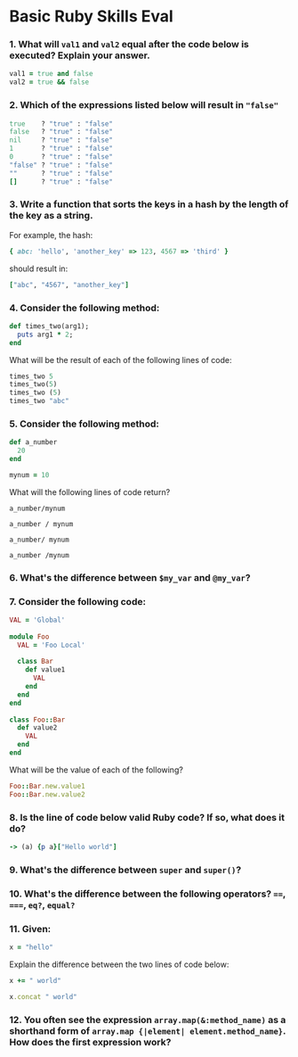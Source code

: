 # Basic Ruby Skills Eval

### 1. What will `val1` and `val2` equal after the code below is executed? Explain your answer.

```ruby
val1 = true and false
val2 = true && false
```

### 2. Which of the expressions listed below will result in `"false"`

```ruby
true    ? "true" : "false"
false   ? "true" : "false"
nil     ? "true" : "false"
1       ? "true" : "false"
0       ? "true" : "false"
"false" ? "true" : "false"
""      ? "true" : "false"
[]      ? "true" : "false"
```


### 3. Write a function that sorts the keys in a hash by the length of the key as a string. 

For example, the hash:
```ruby
{ abc: 'hello', 'another_key' => 123, 4567 => 'third' }
```

should result in:
```ruby
["abc", "4567", "another_key"]
```

### 4. Consider the following method:
```ruby
def times_two(arg1);
  puts arg1 * 2;
end
```

What will be the result of each of the following lines of code:
```ruby
times_two 5
times_two(5)
times_two (5)
times_two "abc"
```

### 5. Consider the following method: 
```ruby
def a_number
  20
end

mynum = 10
```

What will the following lines of code return?
```
a_number/mynum

a_number / mynum

a_number/ mynum

a_number /mynum
```

### 6. What's the difference between `$my_var` and `@my_var`?


### 7. Consider the following code:
```ruby
VAL = 'Global'
 
module Foo
  VAL = 'Foo Local'
 
  class Bar
    def value1
      VAL
    end
  end
end
 
class Foo::Bar
  def value2
    VAL
  end
end
```

What will be the value of each of the following?
```ruby
Foo::Bar.new.value1
Foo::Bar.new.value2
```

### 8. Is the line of code below valid Ruby code? If so, what does it do? 
```ruby
-> (a) {p a}["Hello world"]
```

### 9. What's the difference between `super` and `super()`?

### 10. What's the difference between the following operators? `==`, `===`, `eq?`, `equal?`

### 11. Given:
```ruby
x = "hello"
```

Explain the difference between the two lines of code below:
```ruby
x += " world"

x.concat " world"
```

### 12. You often see the expression `array.map(&:method_name)` as a shorthand form of `array.map {|element| element.method_name}`. How does the first expression work?
